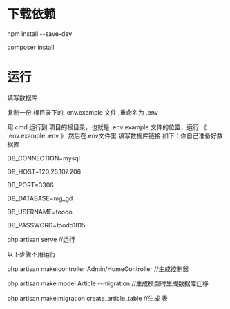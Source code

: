 
<h1>下载依赖</h1>
<p>npm install --save-dev</p>
<p>composer  install</p>

<h1>运行</h1>

<p>填写数据库</p>

复制一份 根目录下的 .env.example 文件 ,重命名为 .env

<p>用 cmd 运行到 项目的根目录，也就是 .env.example 文件的位置，运行 《 .env.example .env 》 然后在.env文件里 填写数据库链接 如下：你自己准备好数据库</p>
           
<p>DB_CONNECTION=mysql</p>
<p>DB_HOST=120.25.107.206</p>
<p>DB_PORT=3306</p>
<p>DB_DATABASE=mg_gd</p>
<p>DB_USERNAME=toodo</p>
<p>DB_PASSWORD=toodo1815</p>
<p>php artisan serve //运行</p>


<p>以下步骤不用运行</p>
<p>php artisan make:controller Admin/HomeController   //生成控制器</p>

<p>php artisan make:model Article  --migration    //生成模型时生成数据库迁移</p>

<p>php artisan make:migration create_article_table    //生成 表</p>